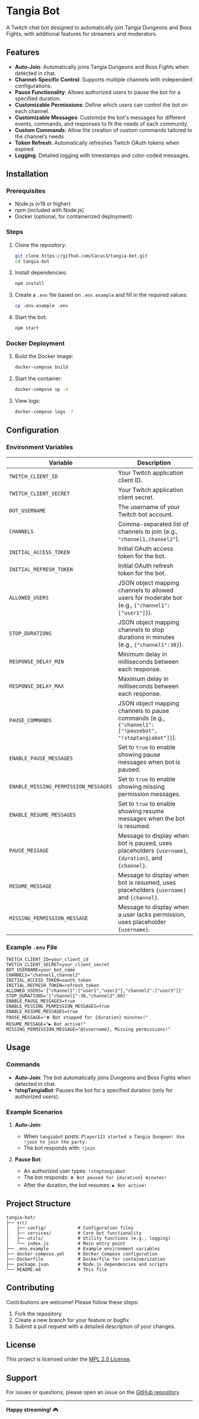 # Tangia Bot

A Twitch chat bot designed to automatically join Tangia Dungeons and Boss Fights, with additional features for streamers and moderators.

## Features

- **Auto-Join**: Automatically joins Tangia Dungeons and Boss Fights when detected in chat.
- **Channel-Specific Control**: Supports multiple channels with independent configurations.
- **Pause Functionality**: Allows authorized users to pause the bot for a specified duration.
- **Customizable Permissions**: Define which users can control the bot on each channel.
- **Customizable Messages**: Customize the bot's messages for different events, commands, and responses to fit the needs of each community.
- **Custom Commands**: Allow the creation of custom commands tailored to the channel’s needs
- **Token Refresh**: Automatically refreshes Twitch OAuth tokens when expired.
- **Logging**: Detailed logging with timestamps and color-coded messages.

## Installation

### Prerequisites

- Node.js (v18 or higher)
- npm (included with Node.js)
- Docker (optional, for containerized deployment)

### Steps

1. Clone the repository:
   ```bash
   git clone https://github.com/Cacus3/tangia-bot.git
   cd tangia-bot
   ```

2. Install dependencies:
   ```bash
   npm install
   ```

3. Create a `.env` file based on `.env.example` and fill in the required values:
   ```bash
   cp .env.example .env
   ```

4. Start the bot:
   ```bash
   npm start
   ```

### Docker Deployment

1. Build the Docker image:
   ```bash
   docker-compose build
   ```

2. Start the container:
   ```bash
   docker-compose up -d
   ```

3. View logs:
   ```bash
   docker-compose logs -f
   ```

## Configuration

### Environment Variables

| Variable                             | Description                                                                                            |
| ------------------------------------ | ------------------------------------------------------------------------------------------------------ |
| `TWITCH_CLIENT_ID`                   | Your Twitch application client ID.                                                                     |
| `TWITCH_CLIENT_SECRET`               | Your Twitch application client secret.                                                                 |
| `BOT_USERNAME`                       | The username of your Twitch bot account.                                                               |
| `CHANNELS`                           | Comma-separated list of channels to join (e.g., `"channel1,channel2"`).                                |
| `INITIAL_ACCESS_TOKEN`               | Initial OAuth access token for the bot.                                                                |
| `INITIAL_REFRESH_TOKEN`              | Initial OAuth refresh token for the bot.                                                               |
| `ALLOWED_USERS`                      | JSON object mapping channels to allowed users for moderate bot (e.g., `{"channel1":["user1"]}`).       |
| `STOP_DURATIONS`                     | JSON object mapping channels to stop durations in minutes (e.g., `{"channel1":30}`).                   |
| `RESPONSE_DELAY_MIN`                 | Minimum delay in milliseconds between each response.                                                   | 
| `RESPONSE_DELAY_MAX`                 | Maximum delay in milliseconds between each response.                                                   | 
| `PAUSE_COMMANDS`                     | JSON object mapping channels to pause commands (e.g., `{"channel1":["!pausebot", "!stoptangiabot"]}`). |
| `ENABLE_PAUSE_MESSAGES`              | Set to `true` to enable showing pause messages when bot is paused.                                     |
| `ENABLE_MISSING_PERMISSION_MESSAGES` | Set to `true` to enable showing missing permission messages.                                           |
| `ENABLE_RESUME_MESSAGES`             | Set to `true` to enable showing resume messages when the bot is resumed.                               |
| `PAUSE_MESSAGE`                      | Message to display when bot is paused, uses placeholders `{username}`, `{duration}`, and `{channel}`.  |
| `RESUME_MESSAGE`                     | Message to display when bot is resumed, uses placeholders `{username}` and `{channel}`.                |
| `MISSING_PERMISSION_MESSAGE`         | Message to display when a user lacks permission, uses placeholder `{username}`.                        |

### Example `.env` File

```env
TWITCH_CLIENT_ID=your_client_id
TWITCH_CLIENT_SECRET=your_client_secret
BOT_USERNAME=your_bot_name
CHANNELS="channel1,channel2"
INITIAL_ACCESS_TOKEN=oauth_token
INITIAL_REFRESH_TOKEN=refresh_token
ALLOWED_USERS='{"channel1":["user1","user2"],"channel2":["user3"]}'
STOP_DURATIONS='{"channel1":30,"channel2":60}'
ENABLE_PAUSE_MESSAGES=true
ENABLE_MISSING_PERMISSION_MESSAGES=true
ENABLE_RESUME_MESSAGES=true
PAUSE_MESSAGE="⏸️ Bot stopped for {duration} minutes!"
RESUME_MESSAGE="▶️ Bot active!"
MISSING_PERMISSION_MESSAGE="@{username}, Missing permissions!"
```

## Usage

### Commands

- **Auto-Join**: The bot automatically joins Dungeons and Boss Fights when detected in chat.
- **!stopTangiaBot**: Pauses the bot for a specified duration (only for authorized users).

### Example Scenarios

1. **Auto-Join**:
   - When `tangiabot` posts: `Player123 started a Tangia Dungeon! Use !join to join the party.`
   - The bot responds with: `!join`

2. **Pause Bot**:
   - An authorized user types: `!stoptangiabot`
   - The bot responds: `⏸️ Bot paused for {duration} minutes!`
   - After the duration, the bot resumes: `▶️ Bot active!`

## Project Structure

```
tangia-bot/
├── src/
│   ├── config/            # Configuration files
│   ├── services/          # Core bot functionality
│   ├── utils/             # Utility functions (e.g., logging)
│   └── index.js           # Main entry point
├── .env.example           # Example environment variables
├── docker-compose.yml     # Docker Compose configuration
├── Dockerfile             # Dockerfile for containerization
├── package.json           # Node.js dependencies and scripts
└── README.md              # This file
```

## Contributing

Contributions are welcome! Please follow these steps:

1. Fork the repository.
2. Create a new branch for your feature or bugfix.
3. Submit a pull request with a detailed description of your changes.

## License

This project is licensed under the [MPL 2.0 License](https://www.mozilla.org/en-US/MPL/2.0/).

## Support

For issues or questions, please open an issue on the [GitHub repository](https://github.com/Cacus3/Tangia-bot/issues).

---

**Happy streaming!** 🎮

